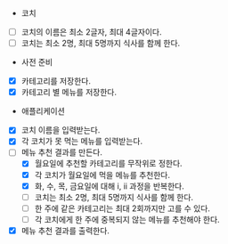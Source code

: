 - 코치
* [ ] 코치의 이름은 최소 2글자, 최대 4글자이다.
* [ ] 코치는 최소 2명, 최대 5명까지 식사를 함께 한다.

- 사전 준비
* [x] 카테고리를 저장한다.
* [x] 카테고리 별 메뉴를 저장한다.

- 애플리케이션
* [x] 코치 이름을 입력받는다.
* [x] 각 코치가 못 먹는 메뉴를 입력받는다.
* [ ] 메뉴 추천 결과를 만든다.
  * [x] 월요일에 추천할 카테고리를 무작위로 정한다.
  * [x] 각 코치가 월요일에 먹을 메뉴를 추천한다.
  * [x] 화, 수, 목, 금요일에 대해 i, ii 과정을 반복한다.
  * [ ] 코치는 최소 2명, 최대 5명까지 식사를 함께 한다.
  * [ ] 한 주에 같은 카테고리는 최대 2회까지만 고를 수 있다.
  * [ ] 각 코치에게 한 주에 중복되지 않는 메뉴를 추천해야 한다.
* [x] 메뉴 추천 결과를 출력한다.